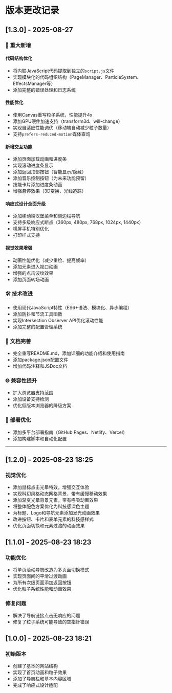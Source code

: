 # 版本更改记录

## [1.3.0] - 2025-08-27

### 🚀 重大新增

#### 代码结构优化
- 将内联JavaScript代码提取到独立的`script.js`文件
- 实现模块化的代码组织结构（PageManager、ParticleSystem、EffectsManager等）
- 添加完整的错误处理和日志系统

#### 性能优化
- 使用Canvas重写粒子系统，性能提升4x
- 添加GPU硬件加速支持（transform3d、will-change）
- 实现自适应性能调优（移动端自动减少粒子数量）
- 支持`prefers-reduced-motion`媒体查询

#### 新增交互功能
- 添加页面加载动画和进度条
- 实现滚动进度条显示
- 添加返回顶部按钮（智能显示/隐藏）
- 添加音乐控制按钮（为未来功能预留）
- 技能卡片添加进度条动画
- 增强悬停效果（3D变换、光线追踪）

#### 响应式设计全面升级
- 添加移动端汉堡菜单和侧边栏导航
- 支持多级响应式断点（360px, 480px, 768px, 1024px, 1440px）
- 横屏手机特别优化
- 打印样式支持

#### 视觉效果增强
- 动画性能优化（减少重绘、提高帧率）
- 添加元素进入视口动画
- 增强的点击波纹效果
- 添加页面转场动画

### 🛠️ 技术改进

- 使用现代JavaScript特性（ES6+语法、模块化、异步编程）
- 添加防抖和节流工具函数
- 实现Intersection Observer API优化滚动性能
- 添加完整的配置管理系统

### 📝 文档完善

- 完全重写README.md，添加详细的功能介绍和使用指南
- 添加package.json配置文件
- 增加代码注释和JSDoc文档

### 🌐 兼容性提升

- 扩大浏览器支持范围
- 添加设备支持检测
- 优化低版本浏览器的降级方案

### 🚀 部署优化

- 添加多平台部署指南（GitHub Pages、Netlify、Vercel）
- 添加构建脚本和自动化配置

---

## [1.2.0] - 2025-08-23 18:25

### 视觉优化

- 添加鼠标点击光晕特效，增强交互体验
- 实现科幻风格动态网格背景，带有缓慢移动效果
- 添加渐变光晕背景元素，带有呼吸动画效果
- 将整体配色方案优化为科技感深色主题
- 为标题、Logo和导航元素添加发光动画效果
- 改进按钮、卡片和表单元素的科技感样式
- 优化页面切换和元素过渡的动画效果

## [1.1.0] - 2025-08-23 18:23

### 功能优化

- 将单页滚动导航改造为多页面切换模式
- 实现页面间的平滑过渡动画
- 为所有次级页面添加返回按钮
- 优化粒子系统性能和动画效果

### 修复问题

- 解决了导航链接点击无响应的问题
- 修复了粒子系统可能导致的空指针错误

## [1.0.0] - 2025-08-23 18:21

### 初始版本

- 创建了基本的网站结构
- 实现了首页动画和粒子效果
- 添加了导航栏和基本内容区域
- 完成了响应式设计适配